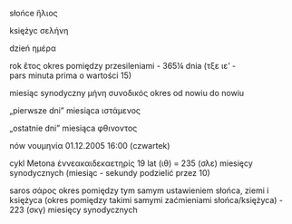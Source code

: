 słońce ἥλιος

księżyc σελήνη

dzień ημέρα

rok ἔτος
okres pomiędzy przesileniami - 365¼ dnia (τξε ιε’ - pars minuta prima o wartości 15)

miesiąc synodyczny μήνη συνοδικός
okres od nowiu do nowiu

„pierwsze dni” miesiąca ιστάμενος

„ostatnie dni” miesiąca φθινοντος

nów νουμηνία
01.12.2005 16:00 (czwartek)

cykl Metona ἐννεακαιδεκαετηρίς
19 lat (ιθ) = 235 (σλε) miesięcy synodycznych (miesiąc - sekundy podzielić przez 10)

saros σάρος
okres pomiędzy tym samym ustawieniem słońca, ziemi i księżyca (okres pomiędzy takimi samymi zaćmieniami słońca/księżyca) - 223 (σκγ) miesięcy synodycznych

